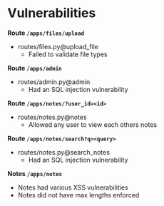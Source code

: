 # Vulnerabilities

**Route `/apps/files/upload`**

- routes/files.py@upload_file
  - Failed to validate file types

**Route `/apps/admin`**

- routes/admin.py@admin
  - Had an SQL injection vulnerability

**Route `/apps/notes/?user_id=<id>`**

- routes/notes.py@notes
  - Allowed any user to view each others notes

**Route `/apps/notes/search?q=<query>`**

- routes/notes.py@search_notes
  - Had an SQL injection vulnerability

**Notes `/apps/notes`**

- Notes had various XSS vulnerabilities
- Notes did not have max lengths enforced
